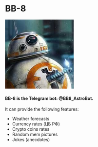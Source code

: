 # BB-8
![BB-8 Telegram bot](./assets/images/bb8.jpg "BB-8 Telegram bot")
#### BB-8 is the Telegram bot: @BB8_AstroBot.
It can provide the following features:
* Weather forecasts
* Currency rates (ЦБ РФ)
* Crypto coins rates
* Random mem pictures
* Jokes (anecdotes)
